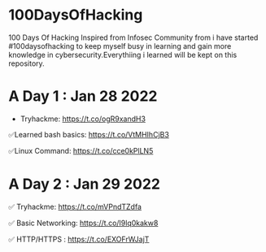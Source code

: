 # 100DaysOfHacking
100 Days Of Hacking
Inspired from Infosec Community from i have started #100daysofhacking to keep myself busy in learning and gain more knowledge in cybersecurity.Everythiing i learned will be kept on this repository.

# A Day 1 : Jan 28 2022

- Tryhackme: https://t.co/ogR9xandH3

✅Learned bash basics: https://t.co/VtMHIhCjB3

✅Linux Command: https://t.co/cce0kPlLN5

# A Day 2 : Jan 29 2022

✅ Tryhackme: https://t.co/mVPndTZdfa

✅ Basic Networking: https://t.co/I9lq0kakw8

✅ HTTP/HTTPS : https://t.co/EXOFrWJajT
